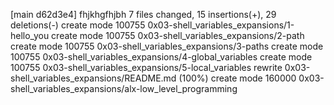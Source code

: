 [main d62d3e4] fhjkhgfhjbh
 7 files changed, 15 insertions(+), 29 deletions(-)
 create mode 100755 0x03-shell_variables_expansions/1-hello_you
 create mode 100755 0x03-shell_variables_expansions/2-path
 create mode 100755 0x03-shell_variables_expansions/3-paths
 create mode 100755 0x03-shell_variables_expansions/4-global_variables
 create mode 100755 0x03-shell_variables_expansions/5-local_variables
 rewrite 0x03-shell_variables_expansions/README.md (100%)
 create mode 160000 0x03-shell_variables_expansions/alx-low_level_programming
